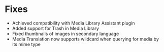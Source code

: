 # Fixes
* Achieved compatibility with Media Library Assistant plugin
* Added support for Trash in Media Library
* Fixed thumbnails of images in secondary language
* Media Translation now supports wildcard when querying for media by its mime type